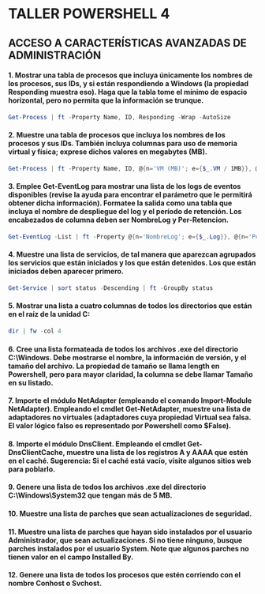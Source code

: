 # TALLER POWERSHELL 4
## ACCESO A CARACTERÍSTICAS AVANZADAS DE ADMINISTRACIÓN

#### 1. Mostrar una tabla de procesos que incluya únicamente los nombres de los procesos, sus IDs, y si están respondiendo a Windows (la propiedad Responding muestra eso). Haga que la tabla tome el mínimo de espacio horizontal, pero no permita que la información se trunque.

```powershell
Get-Process | ft -Property Name, ID, Responding -Wrap -AutoSize
```

#### 2. Muestre una tabla de procesos que incluya los nombres de los procesos y sus IDs. También incluya columnas para uso de memoria virtual y física; exprese dichos valores en megabytes (MB).

```powershell
Get-Process | ft -Property Name, ID, @{n='VM (MB)'; e={$_.VM / 1MB}}, @{n='PM (MB)'; e={$_.PM / 1MB}}
```

#### 3. Emplee Get-EventLog para mostrar una lista de los logs de eventos disponibles (revise la ayuda para encontrar el parámetro que le permitirá obtener dicha información). Formatee la salida como una tabla que incluya el nombre de despliegue del log y el período de retención. Los encabezados de columna deben ser NombreLog y Per-Retencion.

```powershell
Get-EventLog -List | ft -Property @{n='NombreLog'; e={$_.Log}}, @{n='Per-Retencion'; e={$_.MinimumRetentionDays}} 
```

#### 4. Muestre una lista de servicios, de tal manera que aparezcan agrupados los servicios que están iniciados y los que están detenidos. Los que están iniciados deben aparecer primero.

```powershell
Get-Service | sort status -Descending | ft -GroupBy status
```

#### 5. Mostrar una lista a cuatro columnas de todos los directorios que están en el raíz de la unidad C:

```powershell
dir | fw -col 4
```

#### 6. Cree una lista formateada de todos los archivos .exe del directorio C:\Windows. Debe mostrarse el nombre, la información de versión, y el tamaño del archivo. La propiedad de tamaño se llama length en Powershell, pero para mayor claridad, la columna se debe llamar Tamaño en su listado.



#### 7. Importe el módulo NetAdapter (empleando el comando Import-Module NetAdapter). Empleando el cmdlet Get-NetAdapter, muestre una lista de adaptadores no virtuales (adaptadores cuya propiedad Virtual sea falsa. El valor lógico falso es representado por Powershell como $False).



#### 8. Importe el módulo DnsClient. Empleando el cmdlet Get-DnsClientCache, muestre una lista de los registros A y AAAA que estén en el caché. Sugerencia: Si el caché está vacío, visite algunos sitios web para poblarlo.



#### 9. Genere una lista de todos los archivos .exe del directorio C:\Windows\System32 que tengan más de 5 MB.



#### 10. Muestre una lista de parches que sean actualizaciones de seguridad.



#### 11. Muestre una lista de parches que hayan sido instalados por el usuario Administrador, que sean actualizaciones. Si no tiene ninguno, busque parches instalados por el usuario System. Note que algunos parches no tienen valor en el campo Installed By.



#### 12. Genere una lista de todos los procesos que estén corriendo con el nombre Conhost o Svchost.


